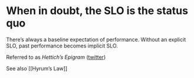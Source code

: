 # When in doubt, the SLO is the status quo

There’s always a baseline expectation of performance. Without an explicit SLO, past performance becomes implicit SLO.

Referred to as _Hettich’s Epigram_ ([twitter](https://twitter.com/jjjtttrrr/status/1446144136730447872))

See also [[Hyrum’s Law]]
